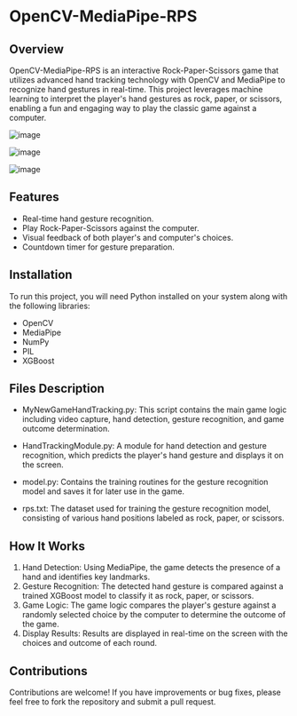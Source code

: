 # OpenCV-MediaPipe-RPS

## Overview
OpenCV-MediaPipe-RPS is an interactive Rock-Paper-Scissors game that utilizes advanced hand tracking technology with OpenCV and MediaPipe to recognize hand gestures in real-time. This project leverages machine learning to interpret the player's hand gestures as rock, paper, or scissors, enabling a fun and engaging way to play the classic game against a computer.

![image](https://github.com/user-attachments/assets/ef505285-7f85-4021-a3a7-296f22457613)

![image](https://github.com/user-attachments/assets/c1a49b7e-d43e-4c01-975e-655b80b3edda)

![image](https://github.com/user-attachments/assets/ef0e9fa7-cc35-48ce-ab16-bbdc65d61556)

## Features
- Real-time hand gesture recognition.
- Play Rock-Paper-Scissors against the computer.
- Visual feedback of both player's and computer's choices.
- Countdown timer for gesture preparation.

## Installation
To run this project, you will need Python installed on your system along with the following libraries:
- OpenCV
- MediaPipe
- NumPy
- PIL
- XGBoost

## Files Description
- MyNewGameHandTracking.py: This script contains the main game logic including video capture, hand detection, gesture recognition, and game outcome determination.

- HandTrackingModule.py: A module for hand detection and gesture recognition, which predicts the player's hand gesture and displays it on the screen.

- model.py: Contains the training routines for the gesture recognition model and saves it for later use in the game.

- rps.txt: The dataset used for training the gesture recognition model, consisting of various hand positions labeled as rock, paper, or scissors.

## How It Works
1. Hand Detection: Using MediaPipe, the game detects the presence of a hand and identifies key landmarks.
2. Gesture Recognition: The detected hand gesture is compared against a trained XGBoost model to classify it as rock, paper, or scissors.
3. Game Logic: The game logic compares the player's gesture against a randomly selected choice by the computer to determine the outcome of the game.
4. Display Results: Results are displayed in real-time on the screen with the choices and outcome of each round.

## Contributions
Contributions are welcome! If you have improvements or bug fixes, please feel free to fork the repository and submit a pull request.
